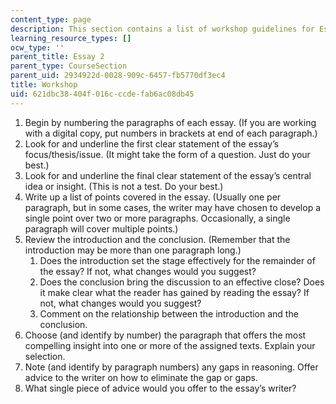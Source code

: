 ```yaml
---
content_type: page
description: This section contains a list of workshop guidelines for Essay 2.
learning_resource_types: []
ocw_type: ''
parent_title: Essay 2
parent_type: CourseSection
parent_uid: 2934922d-0028-909c-6457-fb5770df3ec4
title: Workshop
uid: 621dbc38-404f-016c-ccde-fab6ac08db45
---
```


1.  Begin by numbering the paragraphs of each essay. (If you are working with a digital copy, put numbers in brackets at end of each paragraph.)
2.  Look for and underline the first clear statement of the essay’s focus/thesis/issue. (It might take the form of a question. Just do your best.)
3.  Look for and underline the final clear statement of the essay’s central idea or insight. (This is not a test. Do your best.)
4.  Write up a list of points covered in the essay. (Usually one per paragraph, but in some cases, the writer may have chosen to develop a single point over two or more paragraphs. Occasionally, a single paragraph will cover multiple points.)
5.  Review the introduction and the conclusion. (Remember that the introduction may be more than one paragraph long.)
    1.  Does the introduction set the stage effectively for the remainder of the essay? If not, what changes would you suggest?
    2.  Does the conclusion bring the discussion to an effective close? Does it make clear what the reader has gained by reading the essay? If not, what changes would you suggest?
    3.  Comment on the relationship between the introduction and the conclusion.
6.  Choose (and identify by number) the paragraph that offers the most compelling insight into one or more of the assigned texts. Explain your selection.
7.  Note (and identify by paragraph numbers) any gaps in reasoning. Offer advice to the writer on how to eliminate the gap or gaps.
8.  What single piece of advice would you offer to the essay’s writer?